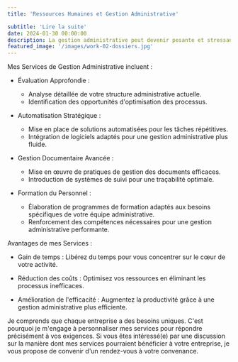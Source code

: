 ```yaml
---
title: 'Ressources Humaines et Gestion Administrative'

subtitle: 'Lire la suite'
date: 2024-01-30 00:00:00
description: La gestion administrative peut devenir pesante et stressante, impactant la santé financière. Des processus complexes peuvent causer des problèmes. Il est essentiel de simplifier et d'améliorer ces aspects pour alléger les coûts et apaiser les tensions financières.
featured_image: '/images/work-02-dossiers.jpg'
---
```


Mes Services de Gestion Administrative incluent :

* Évaluation Approfondie :
    * Analyse détaillée de votre structure administrative actuelle.
    * Identification des opportunités d'optimisation des processus.

* Automatisation Stratégique :
    * Mise en place de solutions automatisées pour les tâches répétitives.
    * Intégration de logiciels adaptés pour une gestion administrative plus fluide.

* Gestion Documentaire Avancée :
    * Mise en œuvre de pratiques de gestion des documents efficaces.
    * Introduction de systèmes de suivi pour une traçabilité optimale.

* Formation du Personnel :
    * Élaboration de programmes de formation adaptés aux besoins spécifiques de votre équipe administrative.
    * Renforcement des compétences nécessaires pour une gestion administrative performante.

Avantages de mes Services :

* Gain de temps : Libérez du temps pour vous concentrer sur le cœur de votre activité.

* Réduction des coûts : Optimisez vos ressources en éliminant les processus inefficaces.

* Amélioration de l'efficacité : Augmentez la productivité grâce à une gestion administrative plus efficiente.

Je comprends que chaque entreprise a des besoins uniques. C'est pourquoi je m'engage à personnaliser mes services pour répondre précisément à vos exigences.
Si vous êtes intéressé(e) par une discussion sur la manière dont mes services pourraient bénéficier à votre entreprise, je vous propose de convenir d'un rendez-vous à votre convenance.

